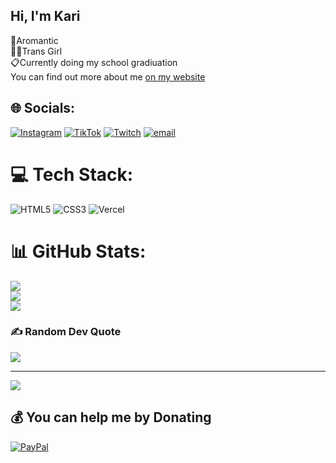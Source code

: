 ## Hi, I'm Kari

🖤Aromantic<br/>
🏳️‍⚧️Trans Girl<br/>
📋Currently doing my school gradiuation<br/>
You can find out more about me [on my website](https://kuninaru.com)


## 🌐 Socials:
[![Instagram](https://img.shields.io/badge/Instagram-%23E4405F.svg?logo=Instagram&logoColor=white)](https://instagram.com/xkaerii_) [![TikTok](https://img.shields.io/badge/TikTok-%23000000.svg?logo=TikTok&logoColor=white)](https://tiktok.com/@kuninaru_) [![Twitch](https://img.shields.io/badge/Twitch-%239146FF.svg?logo=Twitch&logoColor=white)](https://twitch.tv/pxllowuwu) [![email](https://img.shields.io/badge/Email-D14836?logo=gmail&logoColor=white)](mailto:xkaeriiii@gmail.com) 

# 💻 Tech Stack:
![HTML5](https://img.shields.io/badge/html5-%23E34F26.svg?style=for-the-badge&logo=html5&logoColor=white) ![CSS3](https://img.shields.io/badge/css3-%231572B6.svg?style=for-the-badge&logo=css3&logoColor=white) ![Vercel](https://img.shields.io/badge/vercel-%23000000.svg?style=for-the-badge&logo=vercel&logoColor=white)
# 📊 GitHub Stats:
![](https://github-readme-stats.vercel.app/api?username=xkaeri&theme=merko&hide_border=true&include_all_commits=false&count_private=false)<br/>
![](https://nirzak-streak-stats.vercel.app/?user=xkaeri&theme=merko&hide_border=true)<br/>
![](https://github-readme-stats.vercel.app/api/top-langs/?username=xkaeri&theme=merko&hide_border=true&include_all_commits=false&count_private=false&layout=compact)

### ✍️ Random Dev Quote
![](https://quotes-github-readme.vercel.app/api?type=horizontal&theme=merko)

---
[![](https://visitcount.itsvg.in/api?id=xkaeri&icon=0&color=12)](https://visitcount.itsvg.in)

  ## 💰 You can help me by Donating
  [![PayPal](https://img.shields.io/badge/PayPal-00457C?style=for-the-badge&logo=paypal&logoColor=white)](https://paypal.me/MikaMagKuro) 

  
<!-- Proudly created with GPRM ( https://gprm.itsvg.in ) -->
